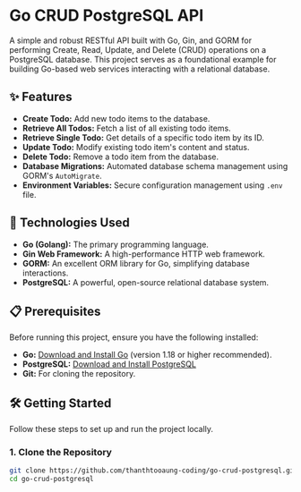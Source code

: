 # Go CRUD PostgreSQL API

A simple and robust RESTful API built with Go, Gin, and GORM for performing Create, Read, Update, and Delete (CRUD) operations on a PostgreSQL database. This project serves as a foundational example for building Go-based web services interacting with a relational database.

## ✨ Features

* **Create Todo:** Add new todo items to the database.
* **Retrieve All Todos:** Fetch a list of all existing todo items.
* **Retrieve Single Todo:** Get details of a specific todo item by its ID.
* **Update Todo:** Modify existing todo item's content and status.
* **Delete Todo:** Remove a todo item from the database.
* **Database Migrations:** Automated database schema management using GORM's `AutoMigrate`.
* **Environment Variables:** Secure configuration management using `.env` file.

## 🚀 Technologies Used

* **Go (Golang):** The primary programming language.
* **Gin Web Framework:** A high-performance HTTP web framework.
* **GORM:** An excellent ORM library for Go, simplifying database interactions.
* **PostgreSQL:** A powerful, open-source relational database system.

## 📋 Prerequisites

Before running this project, ensure you have the following installed:

* **Go:** [Download and Install Go](https://golang.org/doc/install) (version 1.18 or higher recommended).
* **PostgreSQL:** [Download and Install PostgreSQL](https://www.postgresql.org/download/)
* **Git:** For cloning the repository.

## 🛠️ Getting Started

Follow these steps to set up and run the project locally.

### 1. Clone the Repository

```bash
git clone https://github.com/thanthtooaung-coding/go-crud-postgresql.git
cd go-crud-postgresql